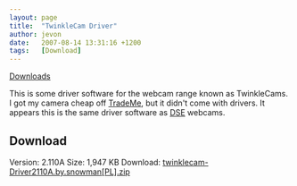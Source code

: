 ```yaml
---
layout: page
title:  "TwinkleCam Driver"
author: jevon
date:   2007-08-14 13:31:16 +1200
tags:   [Download]
---
```


[Downloads](Downloads.md)

This is some driver software for the webcam range known as TwinkleCams. I got my camera cheap off <a href="http://www.trademe.co.nz">TradeMe</a>, but it didn't come with drivers. It appears this is the same driver software as <a href="http://www.dse.co.nz">DSE</a> webcams.

## Download
Version: 2.110A
Size: 1,947 KB
Download: <a href="/files/twinklecam-Driver2110A.by.snowman[PL].zip">twinklecam-Driver2110A.by.snowman[PL].zip</a>

